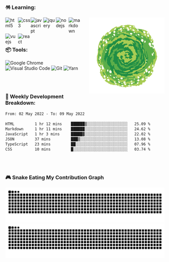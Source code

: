 ### 🪅 Learning:

<p>
  <img alt="portal" align="right" src="./assets/img/portal.gif" width="240" />
  <img alt="html5" align="left" src="https://cdn.jsdelivr.net/gh/devicons/devicon/icons/html5/html5-original.svg" width="40" />
  <img alt="css3" align="left" src="https://cdn.jsdelivr.net/gh/devicons/devicon/icons/css3/css3-original.svg" width="40" />
  <img alt="javascript" align="left" src="https://cdn.jsdelivr.net/gh/devicons/devicon/icons/javascript/javascript-original.svg" width="40" />
  <img alt="jquery" align="left" src="https://cdn.jsdelivr.net/gh/devicons/devicon/icons/jquery/jquery-original.svg" width="40" />
  <img alt="nodejs" align="left" src="https://cdn.jsdelivr.net/gh/devicons/devicon/icons/nodejs/nodejs-original.svg" width="40" />
  <img alt="markdown" align="left" src="https://cdn.jsdelivr.net/gh/devicons/devicon/icons/markdown/markdown-original.svg" width="40" />
  <img alt="vuejs" align="left" src="https://cdn.jsdelivr.net/gh/devicons/devicon/icons/vuejs/vuejs-original.svg" width="40" />
  <img alt="react" align="left" src="https://cdn.jsdelivr.net/gh/devicons/devicon/icons/react/react-original.svg" width="40" />
</p>
  
<br>
<br>
<br>
<br>

### 📦 Tools:

<p>
  <img alt="Google Chrome" src="https://img.shields.io/badge/Google Chrome-4285F4?&style=flat&logo=Google Chrome&logoColor=white" height="25" />
  <img alt="Visual Studio Code" src="https://img.shields.io/badge/Visual Studio Code-007ACC?&style=flat&logo=Visual Studio Code&logoColor=white" height="25" />
  <img alt="Git"  src="https://img.shields.io/badge/Git-F05032?&style=flat&logo=Git&logoColor=white" height="25" />
  <img alt="Yarn"  src="https://img.shields.io/badge/Yarn-2C8EBB?&style=flat&logo=Yarn&logoColor=white" height="25" />
</p>

<br>
<br>

### 🔖 Weekly Development Breakdown:

<!--START_SECTION:waka-->

```text
From: 02 May 2022 - To: 09 May 2022

HTML         1 hr 12 mins    ██████▒░░░░░░░░░░░░░░░░░░   25.09 %
Markdown     1 hr 11 mins    ██████░░░░░░░░░░░░░░░░░░░   24.62 %
JavaScript   1 hr 3 mins     █████▓░░░░░░░░░░░░░░░░░░░   22.02 %
JSON         37 mins         ███▒░░░░░░░░░░░░░░░░░░░░░   13.08 %
TypeScript   23 mins         ██░░░░░░░░░░░░░░░░░░░░░░░   07.96 %
CSS          10 mins         █░░░░░░░░░░░░░░░░░░░░░░░░   03.74 %
```

<!--END_SECTION:waka-->

<br>
<br>

### 🎮 Snake Eating My Contribution Graph

![github contribution grid snake animation](https://raw.githubusercontent.com/Turing-bot/Turing-bot/output/github-contribution-grid-snake-dark.svg#gh-dark-mode-only)
![github contribution grid snake animation](https://raw.githubusercontent.com/Turing-bot/Turing-bot/output/github-contribution-grid-snake.svg#gh-light-mode-only)

